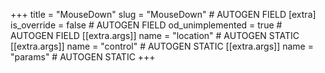 +++
title = "MouseDown"
slug = "MouseDown" # AUTOGEN FIELD
[extra]
is_override = false # AUTOGEN FIELD
od_unimplemented = true # AUTOGEN FIELD
[[extra.args]]
name = "location" # AUTOGEN STATIC
[[extra.args]]
name = "control" # AUTOGEN STATIC
[[extra.args]]
name = "params" # AUTOGEN STATIC
+++